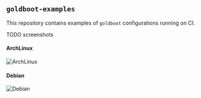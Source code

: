 ## `goldboot-examples`

This repository contains examples of `goldboot` configurations running on CI.

TODO screenshots

#### ArchLinux

![ArchLinux](https://github.com/goldboot/goldboot-examples/workflows/ArchLinux/badge.svg)

#### Debian

![Debian](https://github.com/goldboot/goldboot-examples/workflows/Debian/badge.svg)
